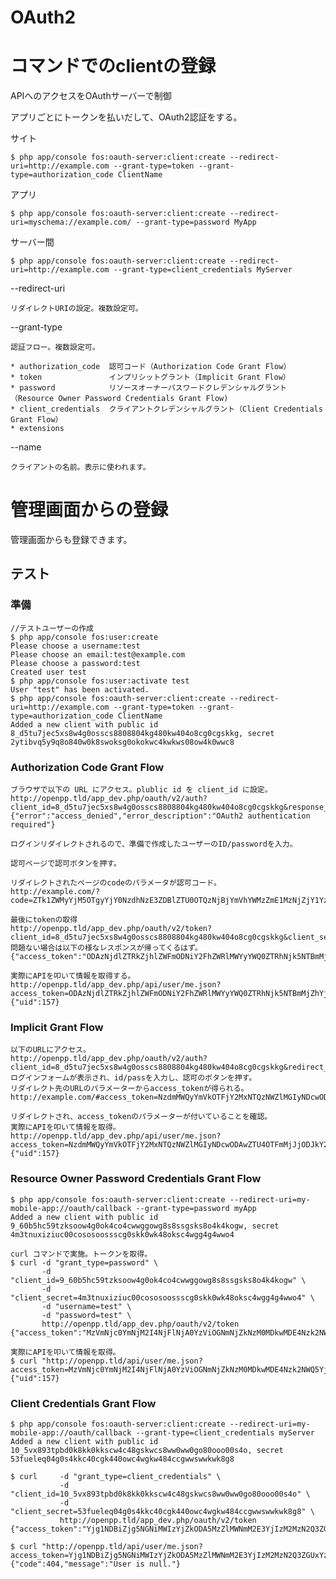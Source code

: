 OAuth2
======

# コマンドでのclientの登録



APIへのアクセスをOAuthサーバーで制御

アプリごとにトークンを払いだして、OAuth2認証をする。

サイト

    $ php app/console fos:oauth-server:client:create --redirect-uri=http://example.com --grant-type=token --grant-type=authorization_code ClientName

アプリ

    $ php app/console fos:oauth-server:client:create --redirect-uri=myschema://example.com/ --grant-type=password MyApp

サーバー間

    $ php app/console fos:oauth-server:client:create --redirect-uri=http://example.com --grant-type=client_credentials MyServer

--redirect-uri

    リダイレクトURIの設定。複数設定可。

--grant-type

    認証フロー。複数設定可。
  
    * authorization_code  認可コード（Authorization Code Grant Flow）
    * token               インプリシットグラント（Implicit Grant Flow）
    * password            リソースオーナーパスワードクレデンシャルグラント（Resource Owner Password Credentials Grant Flow)
    * client_credentials  クライアントクレデンシャルグラント（Client Credentials Grant Flow）
    * extensions

--name
  
    クライアントの名前。表示に使われます。
    

# 管理画面からの登録


管理画面からも登録できます。


## テスト


### 準備

    //テストユーザーの作成
    $ php app/console fos:user:create
    Please choose a username:test
    Please choose an email:test@example.com
    Please choose a password:test
    Created user test
    $ php app/console fos:user:activate test
    User "test" has been activated.
    $ php app/console fos:oauth-server:client:create --redirect-uri=http://example.com --grant-type=token --grant-type=authorization_code ClientName
    Added a new client with public id 8_d5tu7jec5xs8w4g0osscs8808804kg480kw404o8cg0cgskkg, secret 2ytibvq5y9q8o840w0k8swoksg0okokwc4kwkws08ow4k0wwc8

### Authorization Code Grant Flow

    
    ブラウザで以下の URL にアクセス。plublic id を client_id に設定。
    http://openpp.tld/app_dev.php/oauth/v2/auth?client_id=8_d5tu7jec5xs8w4g0osscs8808804kg480kw404o8cg0cgskkg&response_type=code&redirect_uri=http%3A%2F%2Fexample.com
    {"error":"access_denied","error_description":"OAuth2 authentication required"}
    
    ログインリダイレクトされるので、準備で作成したユーザーのID/passwordを入力。
    
    認可ページで認可ボタンを押す。
    
    リダイレクトされたページのcodeのパラメータが認可コード。
    http://example.com/?code=ZTk1ZWMyYjM5OTgyYjY0NzdhNzE3ZDBlZTU0OTQzNjBjYmVhYWMzZmE1MzNjZjY1YzJmZmYwYTZhNzc1ZWUxNA
    
    最後にtokenの取得
    http://openpp.tld/app_dev.php/oauth/v2/token?client_id=8_d5tu7jec5xs8w4g0osscs8808804kg480kw404o8cg0cgskkg&client_secret=2ytibvq5y9q8o840w0k8swoksg0okokwc4kwkws08ow4k0wwc8&grant_type=authorization_code&redirect_uri=http%3A%2F%2Fexample.com&code=ZTk1ZWMyYjM5OTgyYjY0NzdhNzE3ZDBlZTU0OTQzNjBjYmVhYWMzZmE1MzNjZjY1YzJmZmYwYTZhNzc1ZWUxNA
    問題ない場合は以下の様なレスポンスが帰ってくるはず。
    {"access_token":"ODAzNjdlZTRkZjhlZWFmODNiY2FhZWRlMWYyYWQ0ZTRhNjk5NTBmMjZhYjUwYWUwMWZhYzk2ZDliZDgzMzk5ZA","expires_in":3600,"token_type":"bearer","scope":null,"refresh_token":"ZmNmNWU3OTk5MjdhNzcyMmNjMDUxYjY0ZWM4NDZiYzgwMjViNDIwODcxZjQ4ZTFhMGJjZDQxOWU1NDY3MTE3NA"}
    
    実際にAPIを叩いて情報を取得する。
    http://openpp.tld/app_dev.php/api/user/me.json?access_token=ODAzNjdlZTRkZjhlZWFmODNiY2FhZWRlMWYyYWQ0ZTRhNjk5NTBmMjZhYjUwYWUwMWZhYzk2ZDliZDgzMzk5ZA
    {"uid":157}
    
<!---
    リフレッシュトークン
--->

### Implicit Grant Flow

    以下のURLにアクセス。
    http://openpp.tld/app_dev.php/oauth/v2/auth?client_id=8_d5tu7jec5xs8w4g0osscs8808804kg480kw404o8cg0cgskkg&redirect_uri=http%3A%2F%2Fexample.com&response_type=token
    ログインフォームが表示され、id/passを入力し、認可のボタンを押す。
    リダイレクト先のURLのパラメーターからaccess_tokenが得られる。
    http://example.com/#access_token=NzdmMWQyYmVkOTFjY2MxNTQzNWZlMGIyNDcwODAwZTU4OTFmMjJjODJkY2Y3MTRjMjJiNjU4YzM5OWMyMTJiYg&expires_in=3600&token_type=bearer
    
    リダイレクトされ、access_tokenのパラメーターが付いていることを確認。
    実際にAPIを叩いて情報を取得。
    http://openpp.tld/app_dev.php/api/user/me.json?access_token=NzdmMWQyYmVkOTFjY2MxNTQzNWZlMGIyNDcwODAwZTU4OTFmMjJjODJkY2Y3MTRjMjJiNjU4YzM5OWMyMTJiYg
    {"uid":157}
    
### Resource Owner Password Credentials Grant Flow

    $ php app/console fos:oauth-server:client:create --redirect-uri=my-mobile-app://oauth/callback --grant-type=password myApp
    Added a new client with public id 9_60b5hc59tzksoow4g0ok4co4cwwggowg8s8ssgsks8o4k4kogw, secret 4m3tnuxiziuc00cososoossscg0skk0wk48oksc4wgg4g4wwo4
    
    curl コマンドで実施。トークンを取得。
    $ curl -d "grant_type=password" \
           -d "client_id=9_60b5hc59tzksoow4g0ok4co4cwwggowg8s8ssgsks8o4k4kogw" \
           -d "client_secret=4m3tnuxiziuc00cososoossscg0skk0wk48oksc4wgg4g4wwo4" \
           -d "username=test" \
           -d "password=test" \
           http://openpp.tld/app_dev.php/oauth/v2/token
    {"access_token":"MzVmNjc0YmNjM2I4NjFlNjA0YzViOGNmNjZkNzM0MDkwMDE4Nzk2NWQ5YjFhMmM4ZjZhODBhYWY0MmQ2ZmZlYw","expires_in":3600,"token_type":"bearer","scope":null,"refresh_token":"NjAwZTkxZTU2ZGM2NWE2ZDY5NDJmNThlYTYyY2EyNDYxNDUxOTBiZGFiYTI0MmFmZWY5NTljNTNjNzg1Yjk3Nw"}
    
    実際にAPIを叩いて情報を取得。
    $ curl "http://openpp.tld/api/user/me.json?access_token=MzVmNjc0YmNjM2I4NjFlNjA0YzViOGNmNjZkNzM0MDkwMDE4Nzk2NWQ5YjFhMmM4ZjZhODBhYWY0MmQ2ZmZlYw" 
    {"uid":157}

### Client Credentials Grant Flow

    $ php app/console fos:oauth-server:client:create --redirect-uri=my-mobile-app://oauth/callback --grant-type=client_credentials myServer
    Added a new client with public id 10_5vx893tpbd0k8kk0kkscw4c48gskwcs8ww0ww0go80ooo00s4o, secret 53fueleq04g0s4kkc40cgk440owc4wgkw484ccgwwswwkwk8g8
    
    $ curl     -d "grant_type=client_credentials" \
               -d "client_id=10_5vx893tpbd0k8kk0kkscw4c48gskwcs8ww0ww0go80ooo00s4o" \
               -d "client_secret=53fueleq04g0s4kkc40cgk440owc4wgkw484ccgwwswwkwk8g8" \
               http://openpp.tld/app_dev.php/oauth/v2/token
    {"access_token":"Yjg1NDBiZjg5NGNiMWIzYjZkODA5MzZlMWNmM2E3YjIzM2MzN2Q3ZGUxYzNlYjI5NjU3NjgxMWM3NmRjMzkyOQ","expires_in":3600,"token_type":"bearer","scope":null}
    
    $ curl "http://openpp.tld/api/user/me.json?access_token=Yjg1NDBiZjg5NGNiMWIzYjZkODA5MzZlMWNmM2E3YjIzM2MzN2Q3ZGUxYzNlYjI5NjU3NjgxMWM3NmRjMzkyOQ"
    {"code":404,"message":"User is null."}



